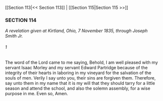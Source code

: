 [[Section 113|<< Section 113]]  |  [[Section 115|Section 115 >>]]

### SECTION 114

*A revelation given at Kirtland, Ohio, 7 November 1835, through Joseph Smith Jr.*

###### 1
The word of the Lord came to me saying, Behold, I am well pleased with my servant Isaac Morley and my servant Edward Partridge because of the integrity of their hearts in laboring in my vineyard for the salvation of the souls of men. Verily I say unto you, their sins are forgiven them. Therefore, say unto them in my name that it is my will that they should tarry for a little season and attend the school, and also the solemn assembly, for a wise purpose in me. Even so, Amen.